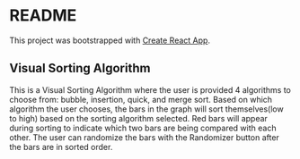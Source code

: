 # README

This project was bootstrapped with [Create React App](https://github.com/facebook/create-react-app).

## Visual Sorting Algorithm

This is a Visual Sorting Algorithm where the user is provided 4 algorithms to choose from: bubble, insertion, quick, and merge sort. Based on which algorithm the user chooses, the bars in the graph will sort themselves(low to high) based on the sorting algorithm selected. Red bars will appear during sorting to indicate which two bars are being compared with each other. The user can randomize the bars with the Randomizer button after the bars are in sorted order.
